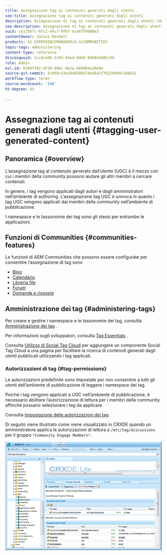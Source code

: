 ```yaml
---
title: Assegnazione tag ai contenuti generati dagli utenti
seo-title: Assegnazione tag ai contenuti generati dagli utenti
description: Assegnazione di tag ai contenuti generati dagli utenti (UGC, User-Generated Content) è il modo in cui i membri della community possono aiutare gli altri membri a cercare contenuti
seo-description: Assegnazione di tag ai contenuti generati dagli utenti (UGC, User-Generated Content) è il modo in cui i membri della community possono aiutare gli altri membri a cercare contenuti
uuid: ce125d7c-6fc1-44c7-9f67-eca6f599d8e3
contentOwner: Janice Kendall
products: SG_EXPERIENCEMANAGER/6.4/COMMUNITIES
topic-tags: administering
content-type: reference
discoiquuid: 1cc8ce66-2c03-44e4-9ddd-8d6944d85c99
role: Admin
exl-id: 834df392-df38-498c-9e2a-489484e20e0a
source-git-commit: 3c050c33a384d586d74bd641f7622989dc1d6b22
workflow-type: tm+mt
source-wordcount: '248'
ht-degree: 4%

---
```


# Assegnazione tag ai contenuti generati dagli utenti {#tagging-user-generated-content}

## Panoramica {#overview}

L’assegnazione tag al contenuto generato dall’utente (UGC) è il mezzo con cui i membri della community possono aiutare gli altri membri a cercare contenuti.

In genere, i tag vengono applicati dagli autori e dagli amministratori nell’ambiente di authoring. L’assegnazione tag UGC è univoca in quanto i tag UGC vengono applicati dai membri della community nell’ambiente di pubblicazione.

I namespace e le tassonomie dei tag sono gli stessi per entrambe le applicazioni.

## Funzioni di Communities {#communities-features}

Le funzioni di AEM Communities che possono essere configurate per consentire l’assegnazione di tag sono

* [Blog](blog-feature.md)
* [Calendario](calendar.md)
* [Libreria file](file-library.md)
* [Forum](forum.md#configuretheaddedforum)
* [Domande e risposte](working-with-qna.md)

## Amministrazione dei tag {#administering-tags}

Per creare e gestire i namespace e le tassonomie dei tag, consulta [Amministrazione dei tag](../../help/sites-administering/tags.md#tagging-console) .

Per informazioni sugli sviluppatori, consulta [Tag Essentials](tag.md) .

Consulta [Utilizzo di Social Tag Cloud](tagcloud.md) per aggiungere un componente Social Tag Cloud a una pagina per facilitare la ricerca di contenuti generati dagli utenti pubblicati utilizzando i tag applicati.

### Autorizzazioni di tag {#tag-permissions}

Le autorizzazioni predefinite sono impostate per non consentire a tutti gli utenti dell’ambiente di pubblicazione di leggere i namespace dei tag.

Poiché i tag vengono applicati a UGC nell’ambiente di pubblicazione, è necessario abilitare l’autorizzazione di lettura per i membri della community affinché possano selezionare i tag da applicare.

Consulta [Impostazione delle autorizzazioni dei tag](../../help/sites-administering/tags.md#setting-tag-permissions).

Di seguito viene illustrato come viene visualizzato in CRXDE quando un amministratore applica le autorizzazioni di lettura a `/etc/tag/discussions` per il gruppo `*Community Engage Members*`.

![chlimage_1-74](assets/chlimage_1-74.png)
